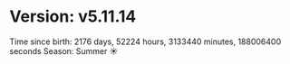 # Version: v5.11.14
Time since birth: 2176 days, 52224 hours, 3133440 minutes, 188006400 seconds
Season: Summer ☀️
